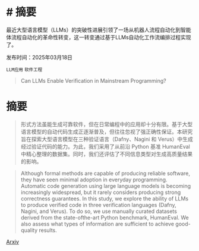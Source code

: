 # # 摘要
最近大型语言模型（LLMs）的突破性进展引领了一场从机器人流程自动化到智能体流程自动化的革命性转变，这一转变通过基于LLMs自动化工作流编排过程实现了。

发布时间：2025年03月18日

`LLM应用` `软件工程`

> Can LLMs Enable Verification in Mainstream Programming?

# 摘要

> 形式方法虽能生成可靠软件，但在日常编程中的应用却十分有限。基于大型语言模型的自动代码生成正逐渐普及，但往往忽视了强正确性保证。本研究旨在探索大型语言模型在三种验证语言（Dafny、Nagini 和 Verus）中生成经过验证代码的能力。为此，我们采用了从前沿 Python 基准 HumanEval 中精心整理的数据集。同时，我们还评估了不同信息类型对生成高质量结果的影响。

> Although formal methods are capable of producing reliable software, they have seen minimal adoption in everyday programming. Automatic code generation using large language models is becoming increasingly widespread, but it rarely considers producing strong correctness guarantees. In this study, we explore the ability of LLMs to produce verified code in three verification languages (Dafny, Nagini, and Verus). To do so, we use manually curated datasets derived from the state-ofthe-art Python benchmark, HumanEval. We also assess what types of information are sufficient to achieve good-quality results.

[Arxiv](https://arxiv.org/abs/2503.14183)